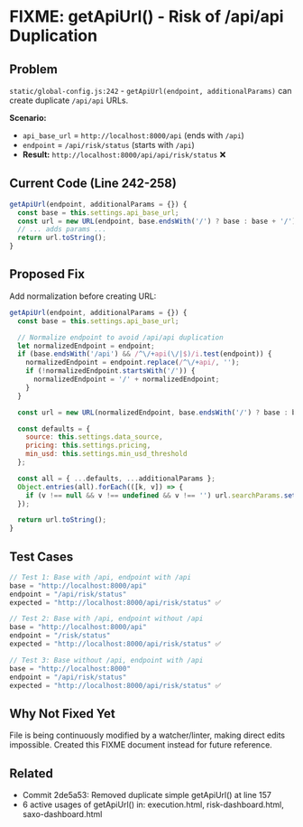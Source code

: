 # FIXME: getApiUrl() - Risk of /api/api Duplication

## Problem

`static/global-config.js:242` - `getApiUrl(endpoint, additionalParams)` can create duplicate `/api/api` URLs.

**Scenario:**
- `api_base_url` = `http://localhost:8000/api` (ends with `/api`)
- `endpoint` = `/api/risk/status` (starts with `/api`)
- **Result:** `http://localhost:8000/api/api/risk/status` ❌

## Current Code (Line 242-258)

```javascript
getApiUrl(endpoint, additionalParams = {}) {
  const base = this.settings.api_base_url;
  const url = new URL(endpoint, base.endsWith('/') ? base : base + '/');
  // ... adds params ...
  return url.toString();
}
```

## Proposed Fix

Add normalization before creating URL:

```javascript
getApiUrl(endpoint, additionalParams = {}) {
  const base = this.settings.api_base_url;

  // Normalize endpoint to avoid /api/api duplication
  let normalizedEndpoint = endpoint;
  if (base.endsWith('/api') && /^\/+api(\/|$)/i.test(endpoint)) {
    normalizedEndpoint = endpoint.replace(/^\/+api/, '');
    if (!normalizedEndpoint.startsWith('/')) {
      normalizedEndpoint = '/' + normalizedEndpoint;
    }
  }

  const url = new URL(normalizedEndpoint, base.endsWith('/') ? base : base + '/');

  const defaults = {
    source: this.settings.data_source,
    pricing: this.settings.pricing,
    min_usd: this.settings.min_usd_threshold
  };

  const all = { ...defaults, ...additionalParams };
  Object.entries(all).forEach(([k, v]) => {
    if (v !== null && v !== undefined && v !== '') url.searchParams.set(k, v);
  });

  return url.toString();
}
```

## Test Cases

```javascript
// Test 1: Base with /api, endpoint with /api
base = "http://localhost:8000/api"
endpoint = "/api/risk/status"
expected = "http://localhost:8000/api/risk/status" ✅

// Test 2: Base with /api, endpoint without /api
base = "http://localhost:8000/api"
endpoint = "/risk/status"
expected = "http://localhost:8000/api/risk/status" ✅

// Test 3: Base without /api, endpoint with /api
base = "http://localhost:8000"
endpoint = "/api/risk/status"
expected = "http://localhost:8000/api/risk/status" ✅
```

## Why Not Fixed Yet

File is being continuously modified by a watcher/linter, making direct edits impossible.
Created this FIXME document instead for future reference.

## Related

- Commit 2de5a53: Removed duplicate simple getApiUrl() at line 157
- 6 active usages of getApiUrl() in: execution.html, risk-dashboard.html, saxo-dashboard.html